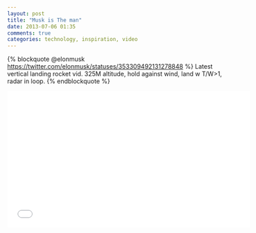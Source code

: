 ```yaml
---
layout: post
title: "Musk is The man"
date: 2013-07-06 01:35
comments: true
categories: technology, inspiration, video
---
```

{% blockquote @elonmusk https://twitter.com/elonmusk/statuses/353309492131278848 %}
Latest vertical landing rocket vid. 325M altitude, hold against wind, land w T/W&gt;1, radar in loop.
{% endblockquote %}
<iframe width="560" height="315" src="//www.youtube.com/embed/eGimzB5QM1M" frameborder="0" allowfullscreen></iframe>

